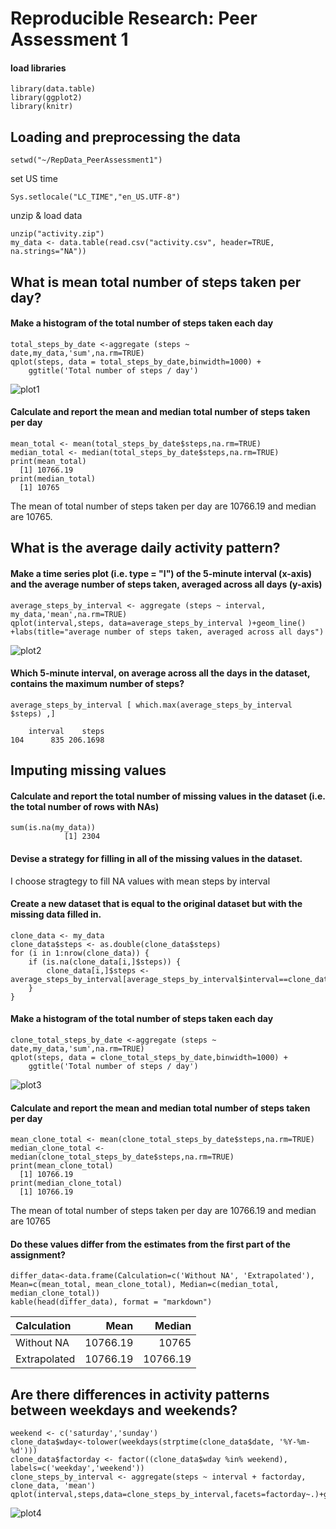 # Reproducible Research: Peer Assessment 1

#### load libraries
```
library(data.table)
library(ggplot2)
library(knitr)
```

## Loading and preprocessing the data
```
setwd("~/RepData_PeerAssessment1")
```
set US time
```
Sys.setlocale("LC_TIME","en_US.UTF-8")
```
unzip & load data
```
unzip("activity.zip")
my_data <- data.table(read.csv("activity.csv", header=TRUE, na.strings="NA"))

```

## What is mean total number of steps taken per day?
#### Make a histogram of the total number of steps taken each day
```
total_steps_by_date <-aggregate (steps ~ date,my_data,'sum',na.rm=TRUE)
qplot(steps, data = total_steps_by_date,binwidth=1000) +
    ggtitle('Total number of steps / day')
```

![plot1](Rplot1.png)

#### Calculate and report the mean and median total number of steps taken per day
```
mean_total <- mean(total_steps_by_date$steps,na.rm=TRUE)
median_total <- median(total_steps_by_date$steps,na.rm=TRUE)
print(mean_total)
  [1] 10766.19
print(median_total)
  [1] 10765
```


The mean of total number of steps taken per day are 10766.19 and median are 10765.

## What is the average daily activity pattern?
#### Make a time series plot (i.e. type = "l") of the 5-minute interval (x-axis) and the average number of steps taken, averaged across all days (y-axis)
```
average_steps_by_interval <- aggregate (steps ~ interval, my_data,'mean',na.rm=TRUE)
qplot(interval,steps, data=average_steps_by_interval )+geom_line()
+labs(title="average number of steps taken, averaged across all days")
```

![plot2](Rplot2.png)

#### Which 5-minute interval, on average across all the days in the dataset, contains the maximum number of steps?
```
average_steps_by_interval [ which.max(average_steps_by_interval $steps) ,]
```

```
    interval    steps
104      835 206.1698
```
## Imputing missing values
#### Calculate and report the total number of missing values in the dataset (i.e. the total number of rows with NAs)
```
sum(is.na(my_data))
            [1] 2304
```
#### Devise a strategy for filling in all of the missing values in the dataset.
I choose stragtegy to fill NA values with mean steps by interval


#### Create a new dataset that is equal to the original dataset but with the missing data filled in.
```
clone_data <- my_data
clone_data$steps <- as.double(clone_data$steps)
for (i in 1:nrow(clone_data)) {
    if (is.na(clone_data[i,]$steps)) {
        clone_data[i,]$steps <- average_steps_by_interval[average_steps_by_interval$interval==clone_data[i,]$interval,]$steps
    }
}
```

#### Make a histogram of the total number of steps taken each day 
```
clone_total_steps_by_date <-aggregate (steps ~ date,my_data,'sum',na.rm=TRUE)
qplot(steps, data = clone_total_steps_by_date,binwidth=1000) +
    ggtitle('Total number of steps / day')
```

![plot3](Rplot3.png)

#### Calculate and report the mean and median total number of steps taken per day
```
mean_clone_total <- mean(clone_total_steps_by_date$steps,na.rm=TRUE)
median_clone_total <- median(clone_total_steps_by_date$steps,na.rm=TRUE)
print(mean_clone_total)
  [1] 10766.19
print(median_clone_total)
  [1] 10766.19
```

The mean of total number of steps taken per day are 10766.19 and median are 10765

#### Do these values differ from the estimates from the first part of the assignment?
```
differ_data<-data.frame(Calculation=c('Without NA', 'Extrapolated'), Mean=c(mean_total, mean_clone_total), Median=c(median_total, median_clone_total))
kable(head(differ_data), format = "markdown")
```

|Calculation  |     Mean|    Median|
|:------------|--------:|---------:|
|Without NA   | 10766.19|     10765|
|Extrapolated | 10766.19|  10766.19|

## Are there differences in activity patterns between weekdays and weekends?

```
weekend <- c('saturday','sunday')
clone_data$wday<-tolower(weekdays(strptime(clone_data$date, '%Y-%m-%d')))
clone_data$factorday <- factor((clone_data$wday %in% weekend), labels=c('weekday','weekend'))
clone_steps_by_interval <- aggregate(steps ~ interval + factorday, clone_data, 'mean')
qplot(interval,steps,data=clone_steps_by_interval,facets=factorday~.)+geom_line()
```

![plot4](Rplot4.png)
